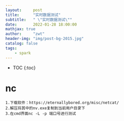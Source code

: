 ```yaml
---
layout:     post
title:      "实时数据测试"
subtitle:   " \"实时数据测试\""
date:       2022-01-28 18:00:00
mathjax: true
author:     "zwt"
header-img: "img/post-bg-2015.jpg"
catalog: false
tags:
    - spark
---
```

* TOC
{:toc}
# nc
```
1.下载软件：https://eternallybored.org/misc/netcat/
2.解压将其中的nv.exe复制到当前用户目录下
3.在cmd界面nc -L -p 端口号进行测试
```